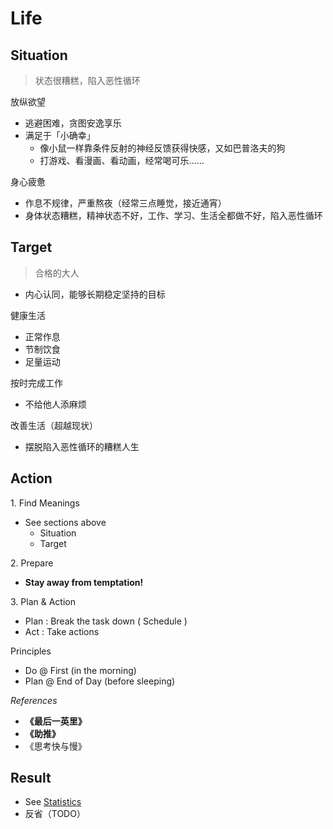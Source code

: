 # Life

## Situation

> 状态很糟糕，陷入恶性循环

放纵欲望

- 逃避困难，贪图安逸享乐
- 满足于「小确幸」
    - 像小鼠一样靠条件反射的神经反馈获得快感，又如巴普洛夫的狗
    - 打游戏、看漫画、看动画，经常喝可乐……

身心疲惫

- 作息不规律，严重熬夜（经常三点睡觉，接近通宵）
- 身体状态糟糕，精神状态不好，工作、学习、生活全都做不好，陷入恶性循环

## Target

> 合格的大人

- 内心认同，能够长期稳定坚持的目标

健康生活

- 正常作息
- 节制饮食
- 足量运动

按时完成工作

- 不给他人添麻烦

改善生活（超越现状）

- 摆脱陷入恶性循环的糟糕人生

## Action

1\. Find Meanings

- See sections above
    - Situation
    - Target

2\. Prepare

- **Stay away from temptation!**

3\. Plan & Action

- Plan : Break the task down ( Schedule )
- Act : Take actions

Principles

- Do @ First (in the morning)
- Plan @ End of Day (before sleeping)

_References_

- **《最后一英里》**
- **《助推》**
- 《思考快与慢》

## Result

- See [Statistics](/snips/daily/7-statistics.md)
- 反省（TODO）
